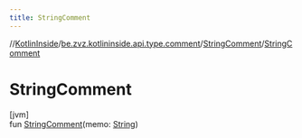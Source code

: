```yaml
---
title: StringComment
---
```

//[KotlinInside](../../../index.html)/[be.zvz.kotlininside.api.type.comment](../index.html)/[StringComment](index.html)/[StringComment](-string-comment.html)



# StringComment



[jvm]\
fun [StringComment](-string-comment.html)(memo: [String](https://kotlinlang.org/api/latest/jvm/stdlib/kotlin/-string/index.html))




